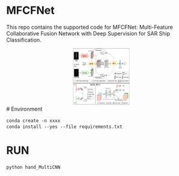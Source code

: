 # MFCFNet
This repo contains the supported code for MFCFNet: Multi-Feature Collaborative Fusion Network with Deep Supervision for SAR Ship Classification.
<div align=center><img width="150" height="150" src="https://github.com/StuZheng/MFCFNet/blob/master/MFCFNet/fig/all.png"/></div>
# Environment

```
conda create -n xxxx
conda install --yes --file requirements.txt

```

# RUN

```
python hand_MultiCNN

```
